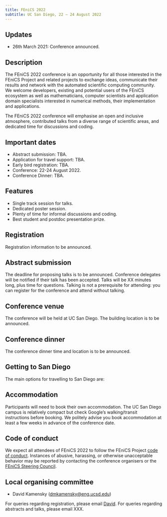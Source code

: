 ```yaml
---
title: FEniCS 2022
subtitle: UC San Diego, 22 – 24 August 2022
---
```


## Updates

- 26th March 2021: Conference announced.

## Description

The FEniCS 2022 conference is an opportunity for all those interested in the FEniCS Project and related projects to exchange ideas, communicate their results and network with the automated scientific computing community. We welcome developers, existing and potential users of the FEniCS ecosystem as well as mathematicians, computer scientists and application domain specialists interested in numerical methods, their implementation and applications.

The FEniCS 2022 conference will emphasise an open and inclusive atmosphere, contributed talks from a diverse range of scientific areas, and dedicated time for discussions and coding.

## Important dates

- Abstract submission:  TBA.
- Application for travel support: TBA.
- Early bird registration: TBA.
- Conference:  22-24 August 2022.
- Conference Dinner: TBA.

## Features

- Single track session for talks.
- Dedicated poster session.
- Plenty of time for informal discussions and coding.
- Best student and postdoc presentation prize.

## Registration

Registration information to be announced.

## Abstract submission

The deadline for proposing talks is to be announced. Conference delegates will be notified if their talk has been accepted. Talks will be XX minutes long, plus time for questions. Talking is not a prerequisite for attending: you can register for the conference and attend without talking.

## Conference venue

The conference will be held at UC San Diego. The building location is to be announced.

## Conference dinner

The conference dinner time and location is to be announced.

## Getting to San Diego

The main options for travelling to San Diego are:

## Accommodation

Participants will need to book their own accommodation. The UC San Diego campus is relatively compact but check Google’s walking/transit instructions before booking. We politely advise you book accommodation at least a few weeks in advance of the conference date.

## Code of conduct

We expect all attendees of FEniCS 2022 to follow the FEniCS Project [code of conduct](/code-of-conduct/).
Instances of abusive, harassing, or otherwise unacceptable behavior may be reported by contacting the conference organisers or the [FEniCS Steering Council](https://bitbucket.org/fenics-project/governance/src/master/people.md).

## Local organising committee

- David Kamensky ([dmkamensky@eng.ucsd.edu](mailto:dmkamensky@eng.ucsd.edu))

For queries regarding registration, please email [David](mailto:dmkamensky@eng.ucsd.edu). For queries regarding abstracts and talks, please email XXX.
